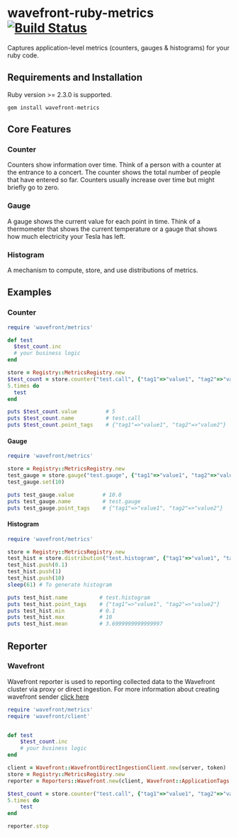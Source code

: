 # wavefront-ruby-metrics [![Build Status](https://travis-ci.com/wavefrontHQ/wavefront-ruby-metrics.svg?branch=master)](https://travis-ci.com/wavefrontHQ/wavefront-ruby-metrics)

Captures application-level metrics (counters, gauges & histograms) for your ruby code.

## Requirements and Installation
Ruby version >= 2.3.0 is supported.

```
gem install wavefront-metrics
```

## Core Features
### Counter
Counters show information over time. Think of a person with a counter at the entrance to a concert. The counter shows the total number of people that have entered so far. Counters usually increase over time but might briefly go to zero.
### Gauge
A gauge shows the current value for each point in time. Think of a thermometer that shows the current temperature or a gauge that shows how much electricity your Tesla has left.

### Histogram
A mechanism to compute, store, and use distributions of metrics.

## Examples
### Counter
```ruby
require 'wavefront/metrics'

def test
  $test_count.inc
  # your business logic
end

store = Registry::MetricsRegistry.new
$test_count = store.counter("test.call", {"tag1"=>"value1", "tag2"=>"value2"}, 0)
5.times do
  test
end

puts $test_count.value         # 5
puts $test_count.name          # test.call
puts $test_count.point_tags    # {"tag1"=>"value1", "tag2"=>"value2"}
```
#### Gauge
```ruby
require 'wavefront/metrics'

store = Registry::MetricsRegistry.new
test_gauge = store.gauge("test.gauge", {"tag1"=>"value1", "tag2"=>"value2"}, 0)
test_gauge.set(10)

puts test_gauge.value         # 10.0
puts test_gauge.name          # test.gauge
puts test_gauge.point_tags    # {"tag1"=>"value1", "tag2"=>"value2"}
 ```
#### Histogram
```ruby
require 'wavefront/metrics'

store = Registry::MetricsRegistry.new
test_hist = store.distribution("test.histogram", {"tag1"=>"value1", "tag2"=>"value2"})
test_hist.push(0.1)
test_hist.push(1)
test_hist.push(10)
sleep(61) # To generate histogram

puts test_hist.name          # test.histogram
puts test_hist.point_tags    # {"tag1"=>"value1", "tag2"=>"value2"}
puts test_hist.min           # 0.1
puts test_hist.max           # 10
puts test_hist.mean          # 3.6999999999999997
 ```
## Reporter
### Wavefront
Wavefront reporter is used to reporting collected data to the Wavefront cluster via proxy or direct ingestion.
For more information about creating wavefront sender [click here](https://github.com/wavefrontHQ/wavefront-sdk-ruby/blob/master/README.md)
```ruby
require 'wavefront/metrics'
require 'wavefront/client'


def test
    $test_count.inc
    # your business logic
end

client = Wavefront::WavefrontDirectIngestionClient.new(server, token)
store = Registry::MetricsRegistry.new
reporter = Reporters::Wavefront.new(client, Wavefront::ApplicationTags.new(application="beachshirts", service="shopping", cluster: "us-west-2", shard: "primary"), registry: store)

$test_count = store.counter("test.call", {"tag1"=>"value1", "tag2"=>"value2"}, 0)
5.times do
    test
end

reporter.stop
 ```    
